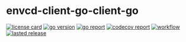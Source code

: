 # envcd-client-go-client-go

[![license card](https://img.shields.io/badge/License-Apache%202.0-brightgreen.svg?label=license)](https://github.com/acmestack/envcd-client-go/blob/main/LICENSE)
[![go version](https://img.shields.io/github/go-mod/go-version/acmestack/envcd-client-go)](#)
[![go report](https://goreportcard.com/badge/github.com/acmestack/envcd-client-go)](https://goreportcard.com/report/github.com/acmestack/envcd-client-go)
[![codecov report](https://codecov.io/gh/acmestack/envcd-client-go/branch/main/graph/badge.svg)](https://codecov.io/gh/acmestack/envcd-client-go)
[![workflow](https://github.com/acmestack/envcd-client-go/actions/workflows/go.yml/badge.svg?event=push)](#)
[![lasted release](https://img.shields.io/github/v/release/acmestack/envcd-client-go?label=lasted)](https://github.com/acmestack/envcd-client-go/releases)